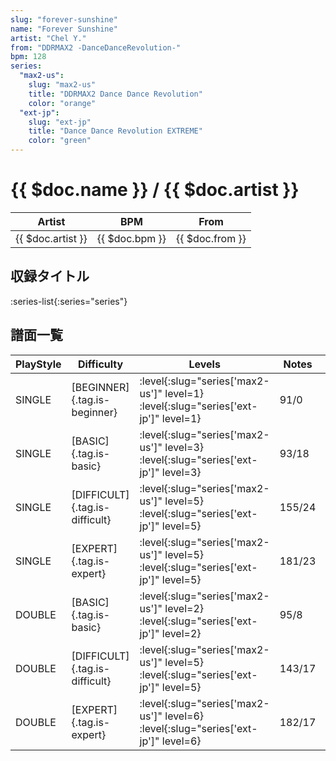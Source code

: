```yaml
---
slug: "forever-sunshine"
name: "Forever Sunshine"
artist: "Chel Y."
from: "DDRMAX2 -DanceDanceRevolution-"
bpm: 128
series:
  "max2-us":
    slug: "max2-us"
    title: "DDRMAX2 Dance Dance Revolution"
    color: "orange"
  "ext-jp":
    slug: "ext-jp"
    title: "Dance Dance Revolution EXTREME"
    color: "green"
---
```


# {{ $doc.name }} / {{ $doc.artist }}

|Artist|BPM|From|
|------|---|----|
|{{ $doc.artist }}|{{ $doc.bpm }}|{{ $doc.from }}|

## 収録タイトル

:series-list{:series="series"}

## 譜面一覧

|PlayStyle|Difficulty|Levels|Notes|Movie|
|---------|----------|------|-----|-----|
|SINGLE|[BEGINNER]{.tag.is-beginner}|:level{:slug="series['max2-us']" level=1} :level{:slug="series['ext-jp']" level=1}|91/0||
|SINGLE|[BASIC]{.tag.is-basic}|:level{:slug="series['max2-us']" level=3} :level{:slug="series['ext-jp']" level=3}|93/18||
|SINGLE|[DIFFICULT]{.tag.is-difficult}|:level{:slug="series['max2-us']" level=5} :level{:slug="series['ext-jp']" level=5}|155/24||
|SINGLE|[EXPERT]{.tag.is-expert}|:level{:slug="series['max2-us']" level=5} :level{:slug="series['ext-jp']" level=5}|181/23||
|DOUBLE|[BASIC]{.tag.is-basic}|:level{:slug="series['max2-us']" level=2} :level{:slug="series['ext-jp']" level=2}|95/8||
|DOUBLE|[DIFFICULT]{.tag.is-difficult}|:level{:slug="series['max2-us']" level=5} :level{:slug="series['ext-jp']" level=5}|143/17||
|DOUBLE|[EXPERT]{.tag.is-expert}|:level{:slug="series['max2-us']" level=6} :level{:slug="series['ext-jp']" level=6}|182/17||
